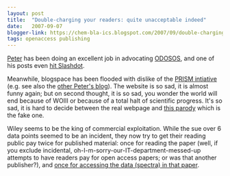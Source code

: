 ```yaml
---
layout: post
title:  "Double-charging your readers: quite unacceptable indeed"
date:   2007-09-07
blogger-link: https://chem-bla-ics.blogspot.com/2007/09/double-charging-your-readers-quite.html
tags: openaccess publishing
---
```


[Peter](http://wwmm.ch.cam.ac.uk/blogs/murrayrust/) has been doing an excellent job in advocating [ODOSOS](http://blueobelisk.sourceforge.net/wiki/index.php/ODOSOS),
and one of his posts even [hit Slashdot](http://yro.slashdot.org/article.pl?sid=07/09/04/1341248).

Meanwhile, blogspace has been flooded with dislike of the [PRISM intiative](http://www.prismcoalition.org/) (e.g. see also the
[other Peter's blog](http://www.earlham.edu/~peters/fos/fosblog.html)). The website is so sad, it is almost funny again; but on second
thought, it is so sad, you wonder the world will end because of WOIII or because of a total halt of scientific progress. It's so sad,
it is hard to decide between the real webpage and [this parody](http://pisdcoalition.org/) which is the fake one.

Wiley seems to be the king of commercial exploitation. While the sue over 6 data points seemed to be an incident, they now try to get
their reading public pay twice for published material: once for reading the paper (well, if you exclude incidental,
oh-I-m-sorry-our-IT-department-messed-up attempts to have readers pay for open access papers; or was that another publisher?), and
[once for accessing the data (spectra) in that paper](http://wwmm.ch.cam.ac.uk/blogs/murrayrust/?p=554).
